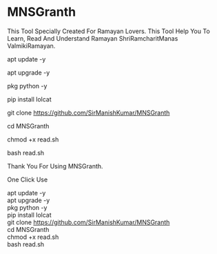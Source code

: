# MNSGranth

This Tool Specially Created For Ramayan Lovers.
This Tool Help You To Learn, Read And Understand Ramayan
ShriRamcharitManas
ValmikiRamayan.

apt update -y

apt upgrade -y

pkg python -y

pip install lolcat

git clone https://github.com/SirManishKumar/MNSGranth

cd MNSGranth

chmod +x read.sh

bash read.sh

Thank You For Using MNSGranth.

One Click Use

apt update -y<br>apt upgrade -y<br>pkg python -y<br>pip install lolcat<br>git clone https://github.com/SirManishKumar/MNSGranth<br>cd MNSGranth<br>chmod +x read.sh<br>bash read.sh
